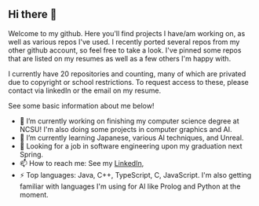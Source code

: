 ## Hi there 👋

Welcome to my github. Here you'll find projects I have/am working on, as well as various repos I've used. I recently ported several repos from my other github account, so feel free to take a look. I've pinned some repos that are listed on my resumes as well as a few others I'm happy with.

I currently have 20 repositories and counting, many of which are privated due to copyright or school restrictions. To request access to these, please contact via linkedIn or the email on my resume.

See some basic information about me below!

- 🔭 I’m currently working on finishing my computer science degree at NCSU! I'm also doing some projects in computer graphics and AI.
- 🌱 I’m currently learning Japanese, various AI techniques, and Unreal.
- 👯 Looking for a job in software engineering upon my graduation next Spring.
- 📫 How to reach me: See my [LinkedIn](https://www.linkedin.com/in/jeremiah-knizley/),
- ⚡ Top languages: Java, C++, TypeScript, C, JavaScript. I'm also getting familiar with languages I'm using for AI like Prolog and Python at the moment.

<!--
**Jeremiahk2/Jeremiahk2** is a ✨ _special_ ✨ repository because its `README.md` (this file) appears on your GitHub profile.

Here are some ideas to get you started:

- 🔭 I’m currently working on ...
- 🌱 I’m currently learning ...
- 👯 I’m looking to collaborate on ...
- 🤔 I’m looking for help with ...
- 💬 Ask me about ...
- 📫 How to reach me: ...
- 😄 Pronouns: ...
- ⚡ Fun fact: ...
-->
